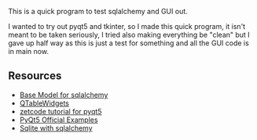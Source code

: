 This is a quick program to test sqlalchemy and GUI out.

I wanted to try out pyqt5 and tkinter, so I made this quick program, it isn't meant to be taken seriously, I tried also making everything be "clean" but I gave up half way as this is just a test for something and all the GUI code is in main now.

## Resources
- [Base Model for sqlalchemy](https://dev.to/chidioguejiofor/making-sqlalchemy-models-simpler-by-creating-a-basemodel-3m9c) 
- [QTableWidgets](https://www.youtube.com/watch?v=eBsdnH78mzw)
- [zetcode tutorial for pyqt5](https://zetcode.com/gui/pyqt5/)
- [PyQt5 Official Examples](https://github.com/PyQt5/Examples)
- [Sqlite with sqlalchemy](https://realpython.com/python-sqlite-sqlalchemy/)
